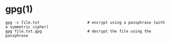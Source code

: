# gpg(1)

    gpg -c file.txt                     # encrypt using a passphrase (with a symmetric cipher)
    gpg file.txt.gpg                    # decrypt the file using the passphrase

